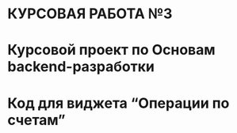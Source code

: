 # КУРСОВАЯ РАБОТА №3
# Курсовой проект по Основам backend-разработки

# Код для виджета “Операции по счетам”